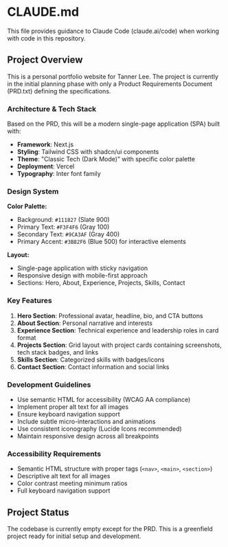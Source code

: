 # CLAUDE.md

This file provides guidance to Claude Code (claude.ai/code) when working with code in this repository.

## Project Overview

This is a personal portfolio website for Tanner Lee. The project is currently in the initial planning phase with only a Product Requirements Document (PRD.txt) defining the specifications.

### Architecture & Tech Stack

Based on the PRD, this will be a modern single-page application (SPA) built with:
- **Framework**: Next.js
- **Styling**: Tailwind CSS with shadcn/ui components
- **Theme**: "Classic Tech (Dark Mode)" with specific color palette
- **Deployment**: Vercel
- **Typography**: Inter font family

### Design System

**Color Palette:**
- Background: `#111827` (Slate 900)
- Primary Text: `#F3F4F6` (Gray 100) 
- Secondary Text: `#9CA3AF` (Gray 400)
- Primary Accent: `#3B82F6` (Blue 500) for interactive elements

**Layout:**
- Single-page application with sticky navigation
- Responsive design with mobile-first approach
- Sections: Hero, About, Experience, Projects, Skills, Contact

### Key Features

1. **Hero Section**: Professional avatar, headline, bio, and CTA buttons
2. **About Section**: Personal narrative and interests
3. **Experience Section**: Technical experience and leadership roles in card format
4. **Projects Section**: Grid layout with project cards containing screenshots, tech stack badges, and links
5. **Skills Section**: Categorized skills with badges/icons
6. **Contact Section**: Contact information and social links

### Development Guidelines

- Use semantic HTML for accessibility (WCAG AA compliance)
- Implement proper alt text for all images
- Ensure keyboard navigation support
- Include subtle micro-interactions and animations
- Use consistent iconography (Lucide Icons recommended)
- Maintain responsive design across all breakpoints

### Accessibility Requirements

- Semantic HTML structure with proper tags (`<nav>`, `<main>`, `<section>`)
- Descriptive alt text for all images
- Color contrast meeting minimum ratios
- Full keyboard navigation support

## Project Status

The codebase is currently empty except for the PRD. This is a greenfield project ready for initial setup and development.